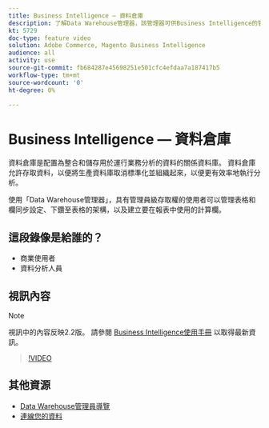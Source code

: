 ```yaml
---
title: Business Intelligence — 資料倉庫
description: 了解Data Warehouse管理器，該管理器可供Business Intelligence的管理員使用者使用。
kt: 5729
doc-type: feature video
solution: Adobe Commerce, Magento Business Intelligence
audience: all
activity: use
source-git-commit: fb684287e45698251e501cfc4efdaa7a187417b5
workflow-type: tm+mt
source-wordcount: '0'
ht-degree: 0%

---
```



# Business Intelligence — 資料倉庫

資料倉庫是配置為整合和儲存用於運行業務分析的資料的關係資料庫。 資料倉庫允許存取資料，以便將生產資料庫取消標準化並組織起來，以便更有效率地執行分析。

使用「Data Warehouse管理器」，具有管理員級存取權的使用者可以管理表格和欄同步設定、下鑽至表格的架構，以及建立要在報表中使用的計算欄。

## 這段錄像是給誰的？

- 商業使用者
- 資料分析人員

## 視訊內容

>[!NOTE]
>
>視訊中的內容反映2.2版。 請參閱 [Business Intelligence使用手冊](https://docs.magento.com/mbi/) 以取得最新資訊。

>[!VIDEO](https://video.tv.adobe.com/v/35984?quality=12&learn=on)

## 其他資源

- [Data Warehouse管理員導覽](https://docs.magento.com/mbi/data-analyst/data-warehouse-mgr/tour-dwm.html)
- [連線您的資料](https://docs.magento.com/mbi/data-analyst/importing-data/connecting-data/connecting-data.html)
